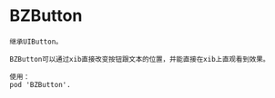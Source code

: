 # BZButton
    继承UIButton。
    
    BZButton可以通过xib直接改变按钮跟文本的位置，并能直接在xib上直观看到效果。
    
    使用：
    pod 'BZButton'.
